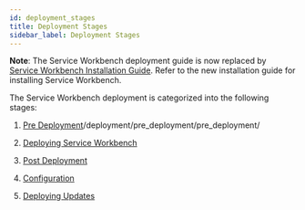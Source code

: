 ```yaml
---
id: deployment_stages
title: Deployment Stages
sidebar_label: Deployment Stages
---
```


**Note**: The Service Workbench deployment guide is now replaced by [Service Workbench Installation Guide](/installation_guide/overview). Refer to the new installation guide for installing Service Workbench.

The Service Workbench deployment is categorized into the following stages:

1. [Pre Deployment][ioLink]/deployment/pre_deployment/pre_deployment/

2. [Deploying Service Workbench]([ioLink]/deployment/deployment/index)

3. [Post Deployment]([ioLink]/deployment/post_deployment/index)

4. [Configuration]([ioLink]/deployment/configuration/auth/configuring_idp)

5. [Deploying Updates]([ioLink]/deployment/redeployment)


[ioLink]: https://awslabs.github.io/service-workbench-on-aws-cn
